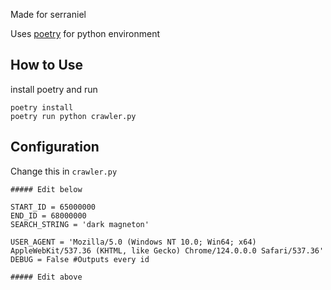 Made for serraniel

Uses [poetry](https://python-poetry.org/docs/) for python environment

How to Use
---
install poetry and run

    poetry install
    poetry run python crawler.py

Configuration
---
Change this in `crawler.py`

    ##### Edit below

    START_ID = 65000000
    END_ID = 68000000
    SEARCH_STRING = 'dark magneton'

    USER_AGENT = 'Mozilla/5.0 (Windows NT 10.0; Win64; x64) AppleWebKit/537.36 (KHTML, like Gecko) Chrome/124.0.0.0 Safari/537.36'
    DEBUG = False #Outputs every id

    ##### Edit above
